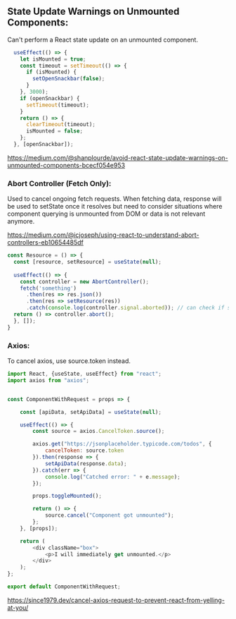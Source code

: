 ## State Update Warnings on Unmounted Components:
Can't perform a React state update on an unmounted component. 

```js
  useEffect(() => {
    let isMounted = true;
    const timeout = setTimeout(() => {
      if (isMounted) {
        setOpenSnackbar(false);
      }
    }, 3000);
    if (openSnackbar) {
      setTimeout(timeout);
    }
    return () => {
      clearTimeout(timeout);
      isMounted = false;
    };
  }, [openSnackbar]);

```

https://medium.com/@shanplourde/avoid-react-state-update-warnings-on-unmounted-components-bcecf054e953

### Abort Controller (Fetch Only):
Used to cancel ongoing fetch requests. When fetching data, response will be used to setState once it resolves but need to consider situations where component querying is unmounted from DOM or data is not relevant anymore. 

https://medium.com/@icjoseph/using-react-to-understand-abort-controllers-eb10654485df

```js
const Resource = () => {
  const [resource, setResource] = useState(null);
  
  useEffect(() => {
    const controller = new AbortController();
    fetch('something')
      .then(res => res.json())
      .then(res => setResource(res))
      .catch(console.log(controller.signal.aborted)); // can check if signal is aborted, if true, then skip updating error state
  return () => controller.abort();
  }, []);
}
```

### Axios:
To cancel axios, use source.token instead.

```js
import React, {useState, useEffect} from "react";
import axios from "axios";


const ComponentWithRequest = props => {

    const [apiData, setApiData] = useState(null);

    useEffect(() => {
        const source = axios.CancelToken.source();

        axios.get("https://jsonplaceholder.typicode.com/todos", {
            cancelToken: source.token
        }).then(response => {
            setApiData(response.data);
        }).catch(err => {
            console.log("Catched error: " + e.message);
        });

        props.toggleMounted();

        return () => {
            source.cancel("Component got unmounted");
        };
    }, [props]);

    return (
        <div className="box">
            <p>I will immediately get unmounted.</p>
        </div>
    );
};

export default ComponentWithRequest;
```

https://since1979.dev/cancel-axios-request-to-prevent-react-from-yelling-at-you/
